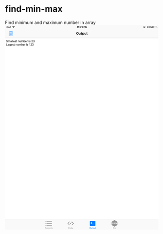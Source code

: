 # find-min-max
Find minimum and maximum number in array
![alt tag](https://github.com/lvcc-dsa/Students/blob/master/ACT/Diverson-Christian/find-min-max/image.png)
